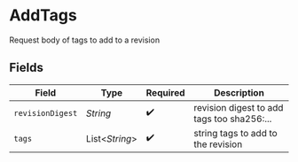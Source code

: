 # AddTags

Request body of tags to add to a revision


## Fields

| Field                                      | Type                                       | Required                                   | Description                                |
| ------------------------------------------ | ------------------------------------------ | ------------------------------------------ | ------------------------------------------ |
| `revisionDigest`                           | *String*                                   | :heavy_check_mark:                         | revision digest to add tags too sha256:... |
| `tags`                                     | List<*String*>                             | :heavy_check_mark:                         | string tags to add to the revision         |